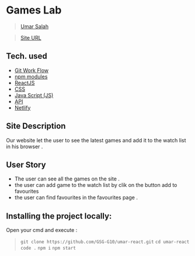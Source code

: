 # Games Lab

 > [Umar Salah](https://github.com/umarsalah)

 > [Site URL](https://gameslab.netlify.app/)

## Tech. used
* [Git Work Flow]()
* [npm modules]()
* [ReactJS]()
* [CSS]()
* [Java Script (JS)]()
* [API]()
* [Netlify]()

## Site Description
Our website let the user to see the latest games and add it to the watch list in his browser .  
## User Story
* The user can see all the games on the site .
* the user can add game to the watch list by clik on the button add to favourites 
* the user can find favourites in the favourites page . 



## Installing the project locally:
Open your cmd and execute : 

>  ```git clone https://github.com/GSG-G10/umar-react.git``` 
> ```cd umar-react```
> ``` code . ```
> ```npm i```
> ```npm start```

